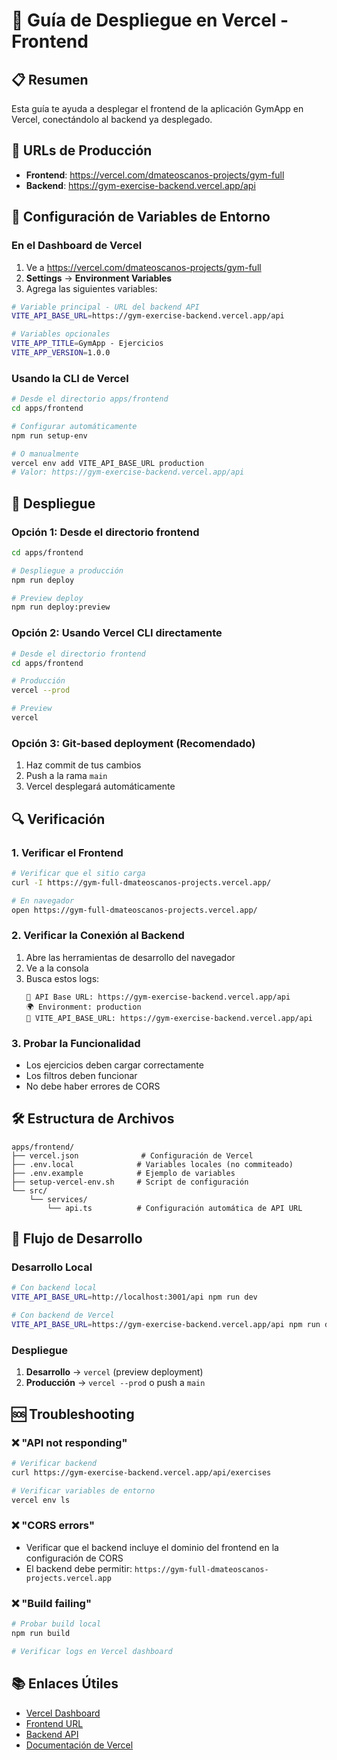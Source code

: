 # 🚀 Guía de Despliegue en Vercel - Frontend

## 📋 Resumen

Esta guía te ayuda a desplegar el frontend de la aplicación GymApp en Vercel, conectándolo al backend ya desplegado.

## 🎯 URLs de Producción

- **Frontend**: https://vercel.com/dmateoscanos-projects/gym-full
- **Backend**: https://gym-exercise-backend.vercel.app/api

## 🔧 Configuración de Variables de Entorno

### En el Dashboard de Vercel

1. Ve a https://vercel.com/dmateoscanos-projects/gym-full
2. **Settings** → **Environment Variables**
3. Agrega las siguientes variables:

```bash
# Variable principal - URL del backend API
VITE_API_BASE_URL=https://gym-exercise-backend.vercel.app/api

# Variables opcionales
VITE_APP_TITLE=GymApp - Ejercicios
VITE_APP_VERSION=1.0.0
```

### Usando la CLI de Vercel

```bash
# Desde el directorio apps/frontend
cd apps/frontend

# Configurar automáticamente
npm run setup-env

# O manualmente
vercel env add VITE_API_BASE_URL production
# Valor: https://gym-exercise-backend.vercel.app/api
```

## 🚀 Despliegue

### Opción 1: Desde el directorio frontend

```bash
cd apps/frontend

# Despliegue a producción
npm run deploy

# Preview deploy
npm run deploy:preview
```

### Opción 2: Usando Vercel CLI directamente

```bash
# Desde el directorio frontend
cd apps/frontend

# Producción
vercel --prod

# Preview
vercel
```

### Opción 3: Git-based deployment (Recomendado)

1. Haz commit de tus cambios
2. Push a la rama `main`
3. Vercel desplegará automáticamente

## 🔍 Verificación

### 1. Verificar el Frontend

```bash
# Verificar que el sitio carga
curl -I https://gym-full-dmateoscanos-projects.vercel.app/

# En navegador
open https://gym-full-dmateoscanos-projects.vercel.app/
```

### 2. Verificar la Conexión al Backend

1. Abre las herramientas de desarrollo del navegador
2. Ve a la consola
3. Busca estos logs:
   ```
   🔗 API Base URL: https://gym-exercise-backend.vercel.app/api
   🌍 Environment: production
   📝 VITE_API_BASE_URL: https://gym-exercise-backend.vercel.app/api
   ```

### 3. Probar la Funcionalidad

- Los ejercicios deben cargar correctamente
- Los filtros deben funcionar
- No debe haber errores de CORS

## 🛠️ Estructura de Archivos

```
apps/frontend/
├── vercel.json              # Configuración de Vercel
├── .env.local              # Variables locales (no commiteado)
├── .env.example            # Ejemplo de variables
├── setup-vercel-env.sh     # Script de configuración
└── src/
    └── services/
        └── api.ts          # Configuración automática de API URL
```

## 🔄 Flujo de Desarrollo

### Desarrollo Local

```bash
# Con backend local
VITE_API_BASE_URL=http://localhost:3001/api npm run dev

# Con backend de Vercel
VITE_API_BASE_URL=https://gym-exercise-backend.vercel.app/api npm run dev
```

### Despliegue

1. **Desarrollo** → `vercel` (preview deployment)
2. **Producción** → `vercel --prod` o push a `main`

## 🆘 Troubleshooting

### ❌ "API not responding"

```bash
# Verificar backend
curl https://gym-exercise-backend.vercel.app/api/exercises

# Verificar variables de entorno
vercel env ls
```

### ❌ "CORS errors"

- Verificar que el backend incluye el dominio del frontend en la configuración de CORS
- El backend debe permitir: `https://gym-full-dmateoscanos-projects.vercel.app`

### ❌ "Build failing"

```bash
# Probar build local
npm run build

# Verificar logs en Vercel dashboard
```

## 📚 Enlaces Útiles

- [Vercel Dashboard](https://vercel.com/dmateoscanos-projects)
- [Frontend URL](https://gym-full-dmateoscanos-projects.vercel.app)
- [Backend API](https://gym-exercise-backend.vercel.app/api)
- [Documentación de Vercel](https://vercel.com/docs)

